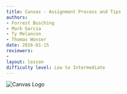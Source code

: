 ```yaml
---
title: Canvas - Assignment Process and Tips
authors:
- Forrest Busching
- Mark Garcia
- Ty Melancon
- Thomas Wonser
date: 2016-01-15
reviewers:
-
layout: lesson
difficulty level: Low to Intermediate
---
```


![Canvas Logo](https://its.unl.edu/images/services/icons/Canvas%20Icon-F-01-01.png)
